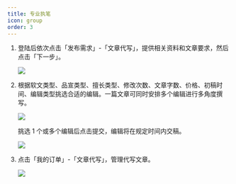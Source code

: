 ```yaml
---
title: 专业执笔
icon: group
order: 3
---
```


1. 登陆后依次点击「发布需求」-「文章代写」，提供相关资料和文章要求，然后点击「下一步」。

   ![](http://tc.seoipo.com/20200319162740.png)

2. 根据软文类型、品宣类型、擅长类型、修改次数、文章字数、价格、初稿时间、编辑类型挑选合适的编辑。一篇文章可同时安排多个编辑进行多角度撰写。

   ![](http://tc.seoipo.com/20200318122933.png)

   挑选 1 个或多个编辑后点击提交，编辑将在规定时间内交稿。

   ![](http://tc.seoipo.com/20200318125248.png)

3. 点击「我的订单」-「文章代写」，管理代写文章。

   ![](http://tc.seoipo.com/20200319163026.png)
